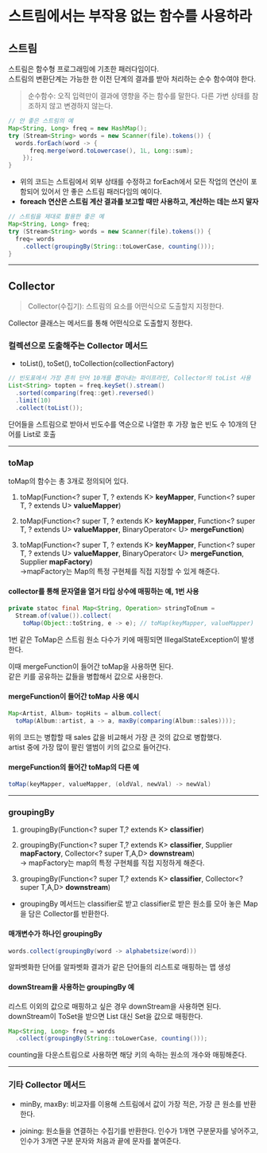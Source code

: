 # 스트림에서는 부작용 없는 함수를 사용하라

## 스트림

스트림은 함수형 프로그래밍에 기초한 패러다임이다.<br>
스트림의 변환단계는 가능한 한 이전 단계의 결과를 받아 처리하는 순수 함수여야 한다.

> 순수함수: 오직 입력만이 결과에 영향을 주는 함수를 말한다. 다른 가변 상태를 참조하지 않고 변경하지 않는다.

```java
// 안 좋은 스트림의 예
Map<String, Long> freq = new HashMap();
try (Stream<String> words = new Scanner(file).tokens()) {
  words.forEach(word -> {
      freq.merge(word.toLowercase(), 1L, Long::sum);
    });
}

```
- 위의 코드는 스트림에서 외부 상태를 수정하고 forEach에서 모든 작업의 연산이 포함되어 있어서 안 좋은 스트림 패러다임의 예이다.<br>
- **foreach 연산은 스트림 계산 결과를 보고할 때만 사용하고, 계산하는 데는 쓰지 말자**

```java
// 스트림을 제대로 활용한 좋은 예
Map<String, Long> freq;
try (Stream<String> words = new Scanner(file).tokens()) {
  freq= words
    .collect(groupingBy(String::toLowerCase, counting()));
}
```

---

## Collector

>Collector(수집기): 스트림의 요소를 어떤식으로 도출할지 지정한다.

Collector 클래스는 메서드를 통해 어떤식으로 도출할지 정한다.

### 컬렉션으로 도출해주는 Collector 메서드 

- toList(), toSet(), toCollection(collectionFactory)


```java
// 빈도표에서 가장 흔히 단어 10개를 뽑아내는 파이프라인, Collector의 toList 사용
List<String> topten = freq.keySet().stream()
  .sorted(comparing(freq::get).reversed()
  .limit(10)
  .collect(toList());
```

단어들을 스트림으로 받아서 빈도수를 역순으로 나열한 후 가장 높은 빈도 수 10개의 단어를 List로 호출

---

### toMap

toMap의 함수는 총 3개로 정의되어 있다.


1. toMap(Function<? super T, ? extends K> **keyMapper**, Function<? super T, ? extends U> **valueMapper**)

2. toMap(Function<? super T, ? extends K> **keyMapper**, Function<? super T, ? extends U> **valueMapper**, BinaryOperator< U> **mergeFunction**)

3. toMap(Function<? super T, ? extends K> **keyMapper**, Function<? super T, ? extends U> **valueMapper**, BinaryOperator< U> **mergeFunction**, Supplier<M> **mapFactory**)<br>
&rarr;mapFactory는 Map의 특정 구현체를 직접 지정할 수 있게 해준다.

#### collector를 통해 문자열을 열거 타입 상수에 매핑하는 예, 1번 사용

```java 
private statoc final Map<String, Operation> stringToEnum = 
  Stream.of(value()).collect(
    toMap(Object::toString, e -> e); // toMap(keyMapper, valueMapper)

```

1번 같은 ToMap은 스트림 원소 다수가 키에 매핑되면 IllegalStateException이 발생한다.

이때 mergeFunction이 들어간 toMap을 사용하면 된다.<br>
같은 키를 공유하는 값들을 병합해서 값으로 사용한다.


#### mergeFunction이 들어간 toMap 사용 예시

```java
Map<Artist, Album> topHits = album.collect(
  toMap(Album::artist, a -> a, maxBy(comparing(Album::sales))));
```

위의 코드는 병합할 때 sales 값을 비교해서 가장 큰 것의 값으로 병합했다.<br>
artist 중에 가장 많이 팔린 앨범이 키의 값으로 들어간다.

#### mergeFunction의 들어간 toMap의 다른 예

```java
toMap(keyMapper, valueMapper, (oldVal, newVal) -> newVal)
```

---

### groupingBy

1. groupingBy(Function<? super T,? extends K> **classifier**)


2. groupingBy(Function<? super T,? extends K> **classifier**, Supplier<M> **mapFactory**, Collector<? super T,A,D> **downstream**)<br>
&rarr; mapFactory는 map의 특정 구현체를 직접 지정하게 해준다.

3. groupingBy(Function<? super T,? extends K> **classifier**, Collector<? super T,A,D> **downstream**)

- groupingBy 메서드는 classifier로 받고 classifier로 받은 원소를 모아 놓은 Map을 담은 Collector를 반환한다.

#### 매개변수가 하나인 groupingBy

```java
words.collect(groupingBy(word -> alphabetsize(word)))
```
알파벳화한 단어를 알파벳화 결과가 같은 단어들의 리스트로 매핑하는 맵 생성

#### downStream을 사용하는 groupingBy 예

리스트 이외의 값으로 매핑하고 싶은 경우 downStream을 사용하면 된다.<br>
downStream이 ToSet을 받으면 List 대신 Set을 값으로 매핑한다.<br>

```java 
Map<String, Long> freq = words
  .collect(groupingBy(String::toLowerCase, counting()));
```

counting을 다운스트림으로 사용하면 해당 키의 속하는 원소의 개수와 매핑해준다.

---
### 기타 Collector 메서드 

- minBy, maxBy: 비교자를 이용해 스트림에서 값이 가장 적은, 가장 큰 원소를 반환한다.

- joining: 원소들을 연결하는 수집기를 반환한다. 인수가 1개면 구분문자를 넣어주고, 인수가 3개면 구분 문자와 처음과 끝에 문자를 붙여준다.
